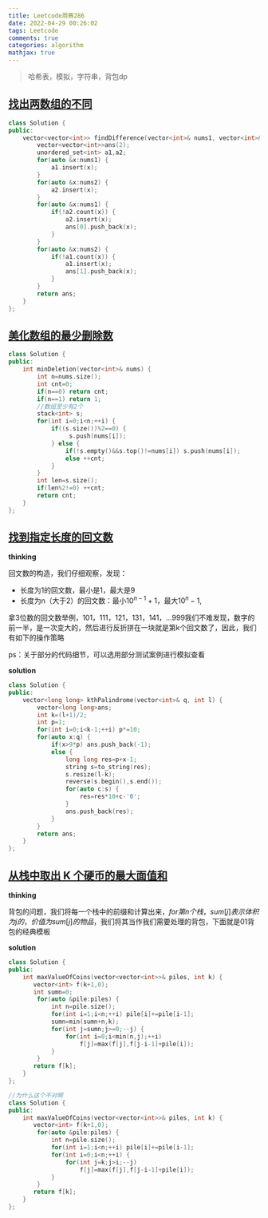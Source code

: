 ```yaml
---
title: Leetcode周赛286
date: 2022-04-29 00:26:02
tags: Leetcode
comments: true
categories: algorithm
mathjax: true
---
```


> 哈希表，模拟，字符串，背包dp

<!--more-->

## [找出两数组的不同](https://leetcode-cn.com/problems/find-the-difference-of-two-arrays/)

~~~C++
class Solution {
public:
    vector<vector<int>> findDifference(vector<int>& nums1, vector<int>& nums2) {
        vector<vector<int>>ans(2);
        unordered_set<int> a1,a2;
        for(auto &x:nums1) {
            a1.insert(x);
        }
        for(auto &x:nums2) {
            a2.insert(x);
        }
        for(auto &x:nums1) {
            if(!a2.count(x)) {
                a2.insert(x);
                ans[0].push_back(x);
            }
        }
        for(auto &x:nums2) {
            if(!a1.count(x)) {
                a1.insert(x);
                ans[1].push_back(x);
            }
        }
        return ans;
    }
};
~~~

## [美化数组的最少删除数](https://leetcode-cn.com/problems/minimum-deletions-to-make-array-beautiful/)

~~~C++
class Solution {
public:
    int minDeletion(vector<int>& nums) {
        int n=nums.size();
        int cnt=0;
        if(n==0) return cnt;
        if(n==1) return 1;
        //数组至少有2个
        stack<int> s;
        for(int i=0;i<n;++i) {
            if((s.size())%2==0) {
                 s.push(nums[i]);
            } else {
                if(!s.empty()&&s.top()!=nums[i]) s.push(nums[i]);
                else ++cnt;
            }
        }
        int len=s.size();
        if(len%2!=0) ++cnt;
        return cnt;
    }
};
~~~

## [找到指定长度的回文数](https://leetcode-cn.com/problems/find-palindrome-with-fixed-length/)

**thinking**

回文数的构造，我们仔细观察，发现：

* 长度为1的回文数，最小是1，最大是9
* 长度为n（大于2）的回文数：最小$10^{n-1}+1$，最大$10^n-1$,

拿3位数的回文数举例，101，111，121，131，141，…999我们不难发现，数字的前一半，是一次变大的，然后进行反折拼在一块就是第k个回文数了，因此，我们有如下的操作策略

ps：关于部分的代码细节，可以选用部分测试案例进行模拟查看

**solution**

~~~C++
class Solution {
public:
    vector<long long> kthPalindrome(vector<int>& q, int l) {
        vector<long long>ans;
        int k=(l+1)/2;
        int p=1;
        for(int i=0;i<k-1;++i) p*=10;
        for(auto x:q) {
            if(x>9*p) ans.push_back(-1);
            else {
                long long res=p+x-1;
                string s=to_string(res);
                s.resize(l-k);
                reverse(s.begin(),s.end());
                for(auto c:s) {
                    res=res*10+c-'0';
                }
                ans.push_back(res);
            }
        }
        return ans;   
    }
};
~~~

## [从栈中取出 K 个硬币的最大面值和](https://leetcode-cn.com/problems/maximum-value-of-k-coins-from-piles/)

**thinking**

背包的问题，我们将每一个栈中的前缀和计算出来，$for 第n个栈，sum[j]表示体积为j的，价值为sum[j]的物品$，我们将其当作我们需要处理的背包，下面就是01背包的经典模板

**solution**

~~~C++
class Solution {
public:
    int maxValueOfCoins(vector<vector<int>>& piles, int k) {
       vector<int> f(k+1,0);
       int sumn=0;
        for(auto &pile:piles) {
            int n=pile.size();
            for(int i=1;i<n;++i) pile[i]+=pile[i-1];
            sumn=min(sumn+n,k);
            for(int j=sumn;j>=0;--j) {
                for(int i=0;i<min(n,j);++i)
                    f[j]=max(f[j],f[j-i-1]+pile[i]);
            }
        }
       return f[k]; 
    }
};
~~~

~~~C++
//为什么这个不对啊
class Solution {
public:
    int maxValueOfCoins(vector<vector<int>>& piles, int k) {
       vector<int> f(k+1,0);
        for(auto &pile:piles) {
            int n=pile.size();
            for(int i=1;i<n;++i) pile[i]+=pile[i-1];
            for(int i=0;i<n;++i) {
                for(int j=k;j>i;--j)
                    f[j]=max(f[j],f[j-i-1]+pile[i]);
            }
        }
       return f[k]; 
    }
};
~~~
